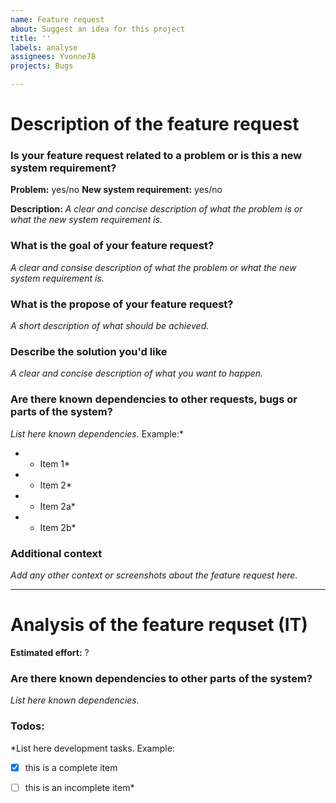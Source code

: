 ```yaml
---
name: Feature request
about: Suggest an idea for this project
title: ''
labels: analyse
assignees: Yvonne78
projects: Bugs

---
```

# Description of the feature request

### Is your feature request related to a problem or is this a new system requirement?

**Problem:** yes/no
**New system requirement:** yes/no

**Description:**
*A clear and concise description of what the problem is or what the new system requirement is.*

### What is the goal of your feature request?
*A clear and consise description of what the problem or what the new system requirement is.*

### What is the propose of your feature request?
*A short description of what should be achieved.*

### Describe the solution you'd like
*A clear and concise description of what you want to happen.*

### Are there known dependencies to other requests, bugs or parts of the system?
*List here known dependencies.*
Example:*
* *  Item 1*
* * Item 2*
*  * Item 2a*
*  * Item 2b*

### Additional context
*Add any other context or screenshots about the feature request here.*

--------------------------------------------------------------------------------------------------------------------------------------------

# Analysis of the feature requset (IT)

**Estimated effort:** ?

### Are there known dependencies to other parts of the system?
*List here known dependencies.*

### Todos:
*List here development tasks. 
Example:
- [x] this is a complete item
- [ ] this is an incomplete item*




